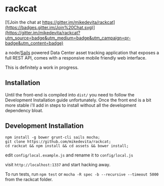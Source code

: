 # rackcat

[![Join the chat at https://gitter.im/mikedevita/rackcat](https://badges.gitter.im/Join%20Chat.svg)](https://gitter.im/mikedevita/rackcat?utm_source=badge&utm_medium=badge&utm_campaign=pr-badge&utm_content=badge)

a node/[Sails](http://sailsjs.org) powered Data Center asset tracking application that exposes a full REST API, comes with a responsive mobile friendly web interface.

This is definitely a work in progress.

## Installation
Until the front-end is compiled into `dist/` you need to follow the Development Installation guide unfortunately. Once the front end is a bit more stable i'll add
in steps to install without all the development dependency bloat.

## Development Installation

```shell
npm install -g bower grunt-cli sails mocha;
git clone https://github.com/mikedevita/rackcat;
cd rackcat && npm install && cd assets && bower install;
```

edit `config/local.example.js` and rename it to `config/local.js`

visit `http://localhost:1337` and start hacking away.

To run tests, run `npm test` or `mocha -R spec -b --recursive --timeout 5000` from the rackcat folder.
